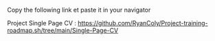 Copy the following link et paste it in your navigator

Project Single Page CV :
https://github.com/RyanColy/Project-training-roadmap.sh/tree/main/Single-Page-CV
